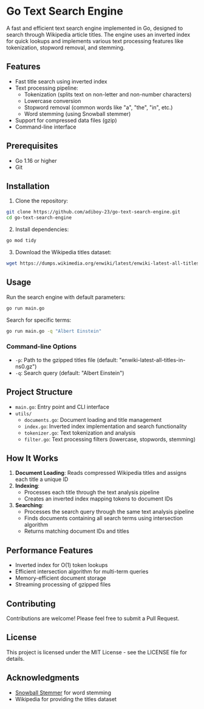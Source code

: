 # Go Text Search Engine

A fast and efficient text search engine implemented in Go, designed to search through Wikipedia article titles. The engine uses an inverted index for quick lookups and implements various text processing features like tokenization, stopword removal, and stemming.

## Features

- Fast title search using inverted index
- Text processing pipeline:
  - Tokenization (splits text on non-letter and non-number characters)
  - Lowercase conversion
  - Stopword removal (common words like "a", "the", "in", etc.)
  - Word stemming (using Snowball stemmer)
- Support for compressed data files (gzip)
- Command-line interface

## Prerequisites

- Go 1.16 or higher
- Git

## Installation

1. Clone the repository:
```bash
git clone https://github.com/adiboy-23/go-text-search-engine.git
cd go-text-search-engine
```

2. Install dependencies:
```bash
go mod tidy
```

3. Download the Wikipedia titles dataset:
```bash
wget https://dumps.wikimedia.org/enwiki/latest/enwiki-latest-all-titles-in-ns0.gz
```

## Usage

Run the search engine with default parameters:
```bash
go run main.go
```

Search for specific terms:
```bash
go run main.go -q "Albert Einstein"
```

### Command-line Options

- `-p`: Path to the gzipped titles file (default: "enwiki-latest-all-titles-in-ns0.gz")
- `-q`: Search query (default: "Albert Einstein")

## Project Structure

- `main.go`: Entry point and CLI interface
- `utils/`
  - `documents.go`: Document loading and title management
  - `index.go`: Inverted index implementation and search functionality
  - `tokenizer.go`: Text tokenization and analysis
  - `filter.go`: Text processing filters (lowercase, stopwords, stemming)

## How It Works

1. **Document Loading**: Reads compressed Wikipedia titles and assigns each title a unique ID
2. **Indexing**: 
   - Processes each title through the text analysis pipeline
   - Creates an inverted index mapping tokens to document IDs
3. **Searching**:
   - Processes the search query through the same text analysis pipeline
   - Finds documents containing all search terms using intersection algorithm
   - Returns matching document IDs and titles

## Performance Features

- Inverted index for O(1) token lookups
- Efficient intersection algorithm for multi-term queries
- Memory-efficient document storage
- Streaming processing of gzipped files

## Contributing

Contributions are welcome! Please feel free to submit a Pull Request.

## License

This project is licensed under the MIT License - see the LICENSE file for details.

## Acknowledgments

- [Snowball Stemmer](https://github.com/kljensen/snowball) for word stemming
- Wikipedia for providing the titles dataset 